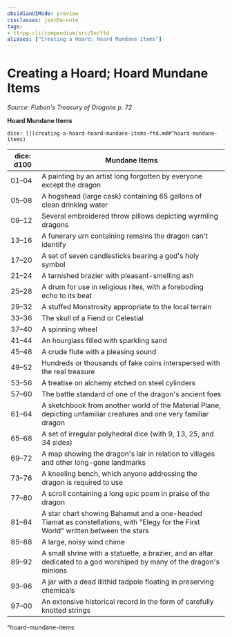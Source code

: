 ```yaml
---
obsidianUIMode: preview
cssclasses: json5e-note
tags:
- ttrpg-cli/compendium/src/5e/ftd
aliases: ["Creating a Hoard; Hoard Mundane Items"]
---
```

# Creating a Hoard; Hoard Mundane Items
*Source: Fizban's Treasury of Dragons p. 72* 

**Hoard Mundane Items**

`dice: [](creating-a-hoard-hoard-mundane-items-ftd.md#^hoard-mundane-items)`

| dice: d100 | Mundane Items |
|------------|---------------|
| 01–04 | A painting by an artist long forgotten by everyone except the dragon |
| 05–08 | A hogshead (large cask) containing 65 gallons of clean drinking water |
| 09–12 | Several embroidered throw pillows depicting wyrmling dragons |
| 13–16 | A funerary urn containing remains the dragon can't identify |
| 17–20 | A set of seven candlesticks bearing a god's holy symbol |
| 21–24 | A tarnished brazier with pleasant-smelling ash |
| 25–28 | A drum for use in religious rites, with a foreboding echo to its beat |
| 29–32 | A stuffed Monstrosity appropriate to the local terrain |
| 33–36 | The skull of a Fiend or Celestial |
| 37–40 | A spinning wheel |
| 41–44 | An hourglass filled with sparkling sand |
| 45–48 | A crude flute with a pleasing sound |
| 49–52 | Hundreds or thousands of fake coins interspersed with the real treasure |
| 53–56 | A treatise on alchemy etched on steel cylinders |
| 57–60 | The battle standard of one of the dragon's ancient foes |
| 61–64 | A sketchbook from another world of the Material Plane, depicting unfamiliar creatures and one very familiar dragon |
| 65–68 | A set of irregular polyhedral dice (with 9, 13, 25, and 34 sides) |
| 69–72 | A map showing the dragon's lair in relation to villages and other long-gone landmarks |
| 73–76 | A kneeling bench, which anyone addressing the dragon is required to use |
| 77–80 | A scroll containing a long epic poem in praise of the dragon |
| 81–84 | A star chart showing Bahamut and a one-headed Tiamat as constellations, with "Elegy for the First World" written between the stars |
| 85–88 | A large, noisy wind chime |
| 89–92 | A small shrine with a statuette, a brazier, and an altar dedicated to a god worshiped by many of the dragon's minions |
| 93–96 | A jar with a dead illithid tadpole floating in preserving chemicals |
| 97–00 | An extensive historical record in the form of carefully knotted strings |
^hoard-mundane-items